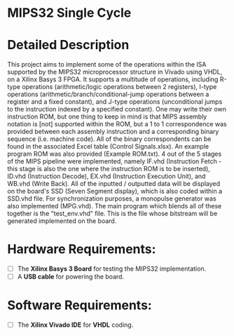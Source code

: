 # MIPS32 Single Cycle
# Detailed Description

This project aims to implement some of the operations within the ISA supported by the MIPS32 microprocessor structure in Vivado using VHDL, on a Xilinx Basys 3 FPGA. It supports a multitude of operations, including R-type operations (arithmetic/logic operations between 2 registers), I-type operations (arithmetic/branch/conditional-jump operations between a register and a fixed constant), and J-type operations (unconditional jumps to the instruction indexed by a specified constant). One may write their own instruction ROM, but one thing to keep in mind is that MIPS assembly notation is [not] supported within the ROM, but a 1 to 1 correspondence was provided between each assembly instruction and a corresponding binary sequence (i.e. machine code). All of the binary correspondents can be found in the associated Excel table (Control Signals.xlsx). An example program ROM was also provided (Example ROM.txt). 4 out of the 5 stages of the MIPS pipeline were implemented, namely IF.vhd (Instruction Fetch - this stage is also the one where the instruction ROM is to be inserted), ID.vhd (Instruction Decode), EX.vhd (Instruction Execution Unit), and WB.vhd (Write Back). All of the inputted / outputted data will be displayed on the board's SSD (Seven Segment display), which is also coded within a SSD.vhd file. For synchronization purposes, a monopulse generator was also implemented (MPG.vhd). The main program which blends all of these together is the "test_env.vhd" file. This is the file whose bitstream will be generated implemented on the board.

# Hardware Requirements:
- [ ] The **Xilinx Basys 3 Board** for testing the MIPS32 implementation.
- [ ] A **USB cable** for powering the board.

# Software Requirements:
- [ ] The **Xilinx Vivado IDE** for **VHDL** coding.
